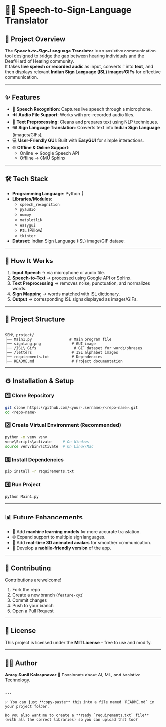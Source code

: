 
# 🧏‍♂️ Speech-to-Sign-Language Translator

## 📌 Project Overview
The **Speech-to-Sign-Language Translator** is an assistive communication tool designed to bridge the gap between hearing individuals and the Deaf/Hard of Hearing community.  
It takes **live speech or recorded audio** as input, converts it into **text**, and then displays relevant **Indian Sign Language (ISL) images/GIFs** for effective communication.

---

## ✨ Features
- 🎤 **Speech Recognition**: Captures live speech through a microphone.  
- 🔊 **Audio File Support**: Works with pre-recorded audio files.  
- 📝 **Text Preprocessing**: Cleans and prepares text using NLP techniques.  
- 🖼 **Sign Language Translation**: Converts text into **Indian Sign Language** (images/GIFs).  
- 💻 **User-Friendly GUI**: Built with **EasyGUI** for simple interactions.  
- 🌐 **Offline & Online Support**:  
  - Online → Google Speech API  
  - Offline → CMU Sphinx  

---

## 🛠️ Tech Stack
- **Programming Language**: Python 🐍  
- **Libraries/Modules**:  
  - `speech_recognition`  
  - `pyaudio`  
  - `numpy`  
  - `matplotlib`  
  - `easygui`  
  - `PIL` (Pillow)  
  - `tkinter`  
- **Dataset**: Indian Sign Language (ISL) image/GIF dataset  

---

## 🚀 How It Works
1. **Input Speech** → via microphone or audio file.  
2. **Speech-to-Text** → processed using Google API or Sphinx.  
3. **Text Preprocessing** → removes noise, punctuation, and normalizes words.  
4. **Sign Mapping** → words matched with ISL dictionary.  
5. **Output** → corresponding ISL signs displayed as images/GIFs.  

---

## 📂 Project Structure
```

SEM\_project/
│── Main1.py                 # Main program file
│── signlang.png              # GUI image
│── /ISL\_Gifs                 # GIF dataset for words/phrases
│── /letters                  # ISL alphabet images
│── requirements.txt          # Dependencies
│── README.md                 # Project documentation

````

---

## ⚙️ Installation & Setup

### 1️⃣ Clone Repository
```bash
git clone https://github.com/<your-username>/<repo-name>.git
cd <repo-name>
````

### 2️⃣ Create Virtual Environment (Recommended)

```bash
python -m venv venv
venv\Scripts\activate     # On Windows
source venv/bin/activate  # On Linux/Mac
```

### 3️⃣ Install Dependencies

```bash
pip install -r requirements.txt
```

### 4️⃣ Run Project

```bash
python Main1.py
```

---

## 📊 Future Enhancements

* 🤖 Add **machine learning models** for more accurate translation.
* 🌐 Expand support to multiple sign languages.
* 🎥 Add **real-time 3D animated avatars** for smoother communication.
* 📱 Develop a **mobile-friendly version** of the app.

---

## 🤝 Contributing

Contributions are welcome!

1. Fork the repo
2. Create a new branch (`feature-xyz`)
3. Commit changes
4. Push to your branch
5. Open a Pull Request

---

## 📜 License

This project is licensed under the **MIT License** – free to use and modify.

---

## 👨‍💻 Author

**Amey Sunil Kalsapnavar**
🚀 Passionate about AI, ML, and Assistive Technology.

```

---

✅ You can just **copy-paste** this into a file named `README.md` in your project folder.  

Do you also want me to create a **ready `requirements.txt` file** (with all the correct libraries) so you can upload that too?
```

